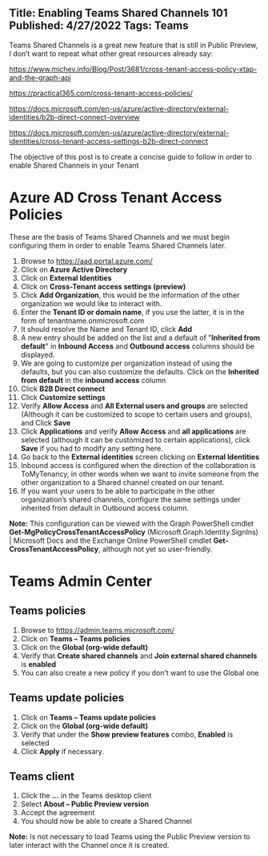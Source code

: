 Title: Enabling Teams Shared Channels 101
Published: 4/27/2022
Tags: Teams
---

Teams Shared Channels is a great new feature that is still in Public Preview, I don’t want to repeat what other great resources already say:

https://www.michev.info/Blog/Post/3681/cross-tenant-access-policy-xtap-and-the-graph-api

https://practical365.com/cross-tenant-access-policies/

https://docs.microsoft.com/en-us/azure/active-directory/external-identities/b2b-direct-connect-overview

https://docs.microsoft.com/en-us/azure/active-directory/external-identities/cross-tenant-access-settings-b2b-direct-connect

The objective of this post is to create a concise guide to follow in order to enable Shared Channels in your Tenant 

# Azure AD Cross Tenant Access Policies 

These are the basis of Teams Shared Channels and we must begin configuring them in order to enable Teams Shared Channels later. 

1. Browse to https://aad.portal.azure.com/  
2. Click on **Azure Active Directory** 
3. Click on **External Identities**
4. Click on **Cross-Tenant access settings (preview)** 
5. Click **Add Organization**, this would be the information of the other organization we would like to interact with. 
6. Enter the **Tenant ID or domain name**, if you use the latter, it is in the form of tenantname.onmicrosoft.com 
7. It should resolve the Name and Tenant ID, click **Add**
8. A new entry should be added on the list and a default of "**Inherited from default**" in **Inbound Access** and **Outbound access** columns should be displayed. 
9. We are going to customize per organization instead of using the defaults, but you can also customize the defaults. Click on the **Inherited from default** in the **inbound access** column 
10. Click **B2B Direct connect** 
11. Click **Customize settings** 
12. Verify **Allow Access** and **All External users and groups** are selected (Although it can be customized to scope to certain users and groups), and Click **Save**
13. Click **Applications** and verify **Allow Access** and **all applications** are selected (although it can be customized to certain applications), click **Save** if you had to modify any setting here.
14. Go back to the **External identities** screen clicking on **External Identities**
15. Inbound access is configured when the direction of the collaboration is ToMyTenancy, in other words when we want to invite someone from the other organization to a Shared channel created on our tenant. 
16. If you want your users to be able to participate in the other organization’s shared channels, configure the same settings under inherited from default in Outbound access column. 

**Note:** This configuration can be viewed with the Graph PowerShell cmdlet **Get-MgPolicyCrossTenantAccessPolicy** (Microsoft.Graph.Identity.SignIns) | Microsoft Docs and the Exchange Online PowerShell cmdlet **Get-CrossTenantAccessPolicy**, although not yet so user-friendly.

# Teams Admin Center 

## Teams policies 

1. Browse to https://admin.teams.microsoft.com/ 
2. Click on **Teams – Teams policies**
3. Click on the **Global (org-wide default)**
4. Verify that **Create shared channels** and **Join external shared channels** is **enabled** 
5. You can also create a new policy if you don’t want to use the Global one 


## Teams update policies 

1. Click on **Teams – Teams update policies** 
2. Click on the **Global (org-wide default)**
3. Verify that under the **Show preview features** combo, **Enabled** is selected 
4. Click **Apply** if necessary. 

## Teams client 

1. Click the **…** in the Teams desktop client 
2. Select **About – Public Preview version** 
3. Accept the agreement 
4. You should now be able to create a Shared Channel 

**Note:** Is not necessary to load Teams using the Public Preview version to later interact with the Channel once it is created. 
